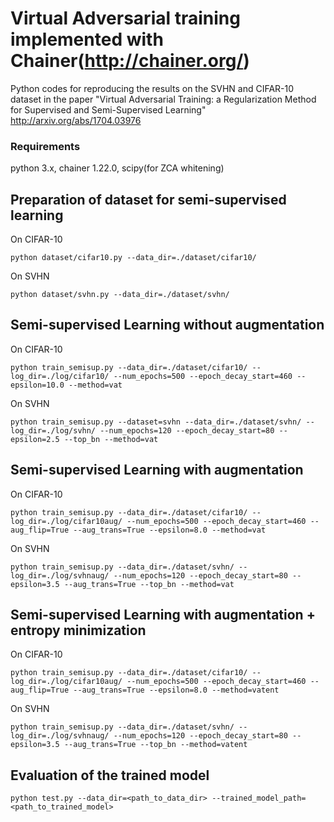 # Virtual Adversarial training implemented with Chainer(http://chainer.org/)
Python codes for reproducing the results on the SVHN and CIFAR-10 dataset in the paper "Virtual Adversarial Training: a Regularization Method for Supervised and Semi-Supervised Learning" http://arxiv.org/abs/1704.03976

### Requirements
python 3.x, chainer 1.22.0, scipy(for ZCA whitening)

## Preparation of dataset for semi-supervised learning
On CIFAR-10

```python dataset/cifar10.py --data_dir=./dataset/cifar10/```

On SVHN

```python dataset/svhn.py --data_dir=./dataset/svhn/```

## Semi-supervised Learning without augmentation 
On CIFAR-10

```python train_semisup.py --data_dir=./dataset/cifar10/ --log_dir=./log/cifar10/ --num_epochs=500 --epoch_decay_start=460 --epsilon=10.0 --method=vat```

On SVHN

```python train_semisup.py --dataset=svhn --data_dir=./dataset/svhn/ --log_dir=./log/svhn/ --num_epochs=120 --epoch_decay_start=80 --epsilon=2.5 --top_bn --method=vat```

## Semi-supervised Learning with augmentation 
On CIFAR-10

```python train_semisup.py --data_dir=./dataset/cifar10/ --log_dir=./log/cifar10aug/ --num_epochs=500 --epoch_decay_start=460 --aug_flip=True --aug_trans=True --epsilon=8.0 --method=vat```

On SVHN

```python train_semisup.py --data_dir=./dataset/svhn/ --log_dir=./log/svhnaug/ --num_epochs=120 --epoch_decay_start=80 --epsilon=3.5 --aug_trans=True --top_bn --method=vat```

## Semi-supervised Learning with augmentation + entropy minimization
On CIFAR-10

```python train_semisup.py --data_dir=./dataset/cifar10/ --log_dir=./log/cifar10aug/ --num_epochs=500 --epoch_decay_start=460 --aug_flip=True --aug_trans=True --epsilon=8.0 --method=vatent```

On SVHN

```python train_semisup.py --data_dir=./dataset/svhn/ --log_dir=./log/svhnaug/ --num_epochs=120 --epoch_decay_start=80 --epsilon=3.5 --aug_trans=True --top_bn --method=vatent```


## Evaluation of the trained model
```python test.py --data_dir=<path_to_data_dir> --trained_model_path=<path_to_trained_model>```
